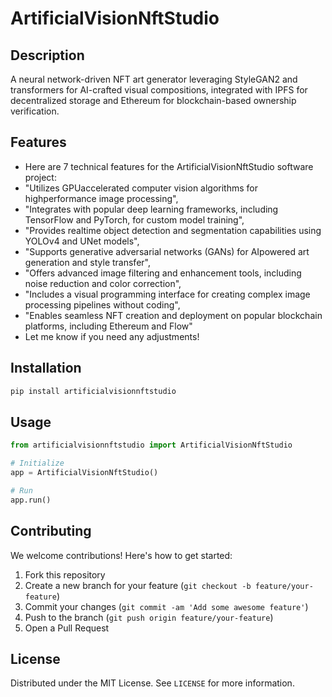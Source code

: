 # ArtificialVisionNftStudio

## Description

A neural network-driven NFT art generator leveraging StyleGAN2 and transformers for AI-crafted visual compositions, integrated with IPFS for decentralized storage and Ethereum for blockchain-based ownership verification.

## Features

- Here are 7 technical features for the ArtificialVisionNftStudio software project:
- "Utilizes GPUaccelerated computer vision algorithms for highperformance image processing",
- "Integrates with popular deep learning frameworks, including TensorFlow and PyTorch, for custom model training",
- "Provides realtime object detection and segmentation capabilities using YOLOv4 and UNet models",
- "Supports generative adversarial networks (GANs) for AIpowered art generation and style transfer",
- "Offers advanced image filtering and enhancement tools, including noise reduction and color correction",
- "Includes a visual programming interface for creating complex image processing pipelines without coding",
- "Enables seamless NFT creation and deployment on popular blockchain platforms, including Ethereum and Flow"
- Let me know if you need any adjustments!
## Installation

```bash
pip install artificialvisionnftstudio
```

## Usage

```python
from artificialvisionnftstudio import ArtificialVisionNftStudio

# Initialize
app = ArtificialVisionNftStudio()

# Run
app.run()
```

## Contributing

We welcome contributions! Here's how to get started:

1. Fork this repository
2. Create a new branch for your feature (`git checkout -b feature/your-feature`)
3. Commit your changes (`git commit -am 'Add some awesome feature'`)
4. Push to the branch (`git push origin feature/your-feature`)
5. Open a Pull Request

## License

Distributed under the MIT License. See `LICENSE` for more information.
